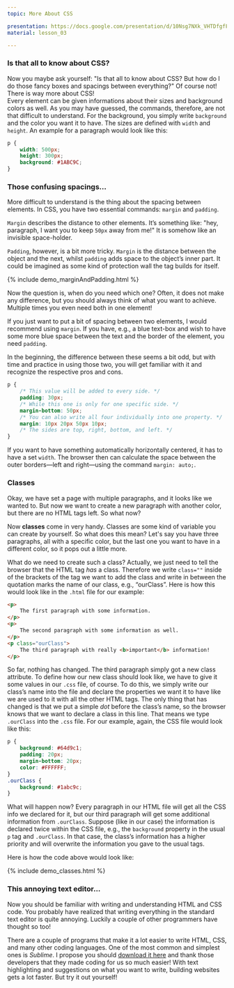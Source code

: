 ```yaml
---
topic: More About CSS

presentation: https://docs.google.com/presentation/d/10Nsg7NXk_VHTDfgfFqLpZeT5jJy6klCNhievULFRinw/edit?usp=sharing
material: lesson_03

---
```


### Is that all to know about CSS?

Now you maybe ask yourself: "Is that all to know about CSS? But how do I do those fancy boxes and spacings between everything?" Of course not! There is way more about CSS!  
Every element can be given informations about their sizes and background colors as well. As you may have guessed, the commands, therefore, are not that difficult to understand. For the background, you simply write `background` and the color you want it to have. The sizes are defined with `width` and `height`. An example for a paragraph would look like this:

```css
p {
	width: 500px;
	height: 300px;
	background: #1ABC9C;
}
```

### Those confusing spacings...

More difficult to understand is the thing about the spacing between elements. In CSS, you have two essential commands: `margin` and `padding`. 
 
`Margin` describes the distance to other elements. It’s something like: "hey, paragraph, I want you to keep `50px` away from me!" It is somehow like an invisible space-holder.  

`Padding`, however, is a bit more tricky. `Margin` is the distance between the object and the next, whilst `padding` adds space to the object’s inner part. It could be imagined as some kind of protection wall the tag builds for itself.

{% include demo_marginAndPadding.html %}

Now the question is, when do you need which one? Often, it does not make any difference, but you should always think of what you want to achieve. Multiple times you even need both in one element!

If you just want to put a bit of spacing between two elements, I would recommend using `margin`. If you have, e.g., a blue text-box and wish to have some more blue space between the text and the border of the element, you need `padding`.
  
In the beginning, the difference between these seems a bit odd, but with time and practice in using those two, you will get familiar with it and recognize the respective pros and cons.

```css
p {
	/* This value will be added to every side. */
	padding: 30px;	
	/* While this one is only for one specific side. */
	margin-bottom: 50px;
	/* You can also write all four individually into one property. */
	margin: 10px 20px 50px 10px;
	/* The sides are top, right, bottom, and left. */
}
```

If you want to have something automatically horizontally centered, it has to have a set `width`. The browser then can calculate the space between the outer borders—left and right—using the command `margin: auto;`.

### Classes

Okay, we have set a page with multiple paragraphs, and it looks like we wanted to. But now we want to create a new paragraph with another color, but there are no HTML tags left. So what now?  

Now **classes** come in very handy. Classes are some kind of variable you can create by yourself. So what does this mean? Let's say you have three paragraphs, all with a specific color, but the last one you want to have in a different color, so it pops out a little more.  

What do we need to create such a class? Actually, we just need to tell the browser that the HTML tag _has_ a class. Therefore we write `class=""` inside of the brackets of the tag we want to add the class and write in between the quotation marks the name of our class, e.g., “ourClass”. Here is how this would look like in the `.html` file for our example:

```html
<p>
	The first paragraph with some information.
</p>
<p>
	The second paragraph with some information as well.
</p>
<p class="ourClass">
	The third paragraph with really <b>important</b> information!
</p>
```

So far, nothing has changed. The third paragraph simply got a new class attribute. To define how our new class should look like, we have to give it some values in our `.css` file, of course. To do this, we simply write our class’s name into the file and declare the properties we want it to have like we are used to it with all the other HTML tags. The only thing that has changed is that we put a simple _dot_ before the class’s name, so the browser knows that we want to declare a class in this line. That means we type `.ourClass` into the `.css` file. For our example, again, the CSS file would look like this:

```css
p {
	background: #64d9c1;
	padding: 20px;
	margin-bottom: 20px;
	color: #FFFFFF;
}
.ourClass {
	background: #1abc9c;
}
```

What will happen now? Every paragraph in our HTML file will get all the CSS info we declared for it, but our third paragraph will get some additional information from `.ourClass`. Suppose (like in our case) the information is declared twice within the CSS file, e.g., the `background` property in the usual `p` tag and `.ourClass`. In that case, the class’s information has a higher priority and will overwrite the information you gave to the usual tags.  

Here is how the code above would look like:

{% include demo_classes.html %}

### This annoying text editor...

Now you should be familiar with writing and understanding HTML and CSS code. You probably have realized that writing everything in the standard text editor is quite annoying. Luckily a couple of other programmers have thought so too! 
 
There are a couple of programs that make it a lot easier to write HTML, CSS, and many other coding languages. One of the most common and simplest ones is _Sublime_. I propose you should [download it here](https://www.sublimetext.com/) and thank those developers that they made coding for us so much easier! With text highlighting and suggestions on what you want to write, building websites gets a lot faster. But try it out yourself!
